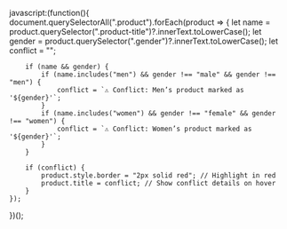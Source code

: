 javascript:(function(){
    document.querySelectorAll(".product").forEach(product => {
        let name = product.querySelector(".product-title")?.innerText.toLowerCase();
        let gender = product.querySelector(".gender")?.innerText.toLowerCase();
        let conflict = "";

        if (name && gender) {
            if (name.includes("men") && gender !== "male" && gender !== "men") {
                conflict = `⚠ Conflict: Men’s product marked as '${gender}'`;
            }
            if (name.includes("women") && gender !== "female" && gender !== "women") {
                conflict = `⚠ Conflict: Women’s product marked as '${gender}'`;
            }
        }

        if (conflict) {
            product.style.border = "2px solid red"; // Highlight in red
            product.title = conflict; // Show conflict details on hover
        }
    });
})();
